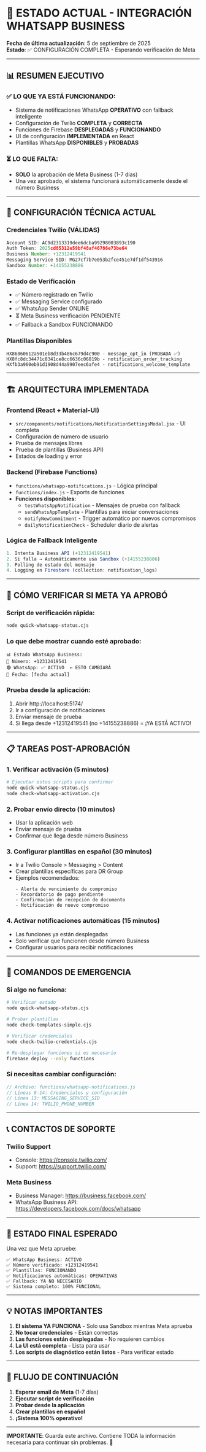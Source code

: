 # 🚀 ESTADO ACTUAL - INTEGRACIÓN WHATSAPP BUSINESS

**Fecha de última actualización**: 5 de septiembre de 2025  
**Estado**: ✅ CONFIGURACIÓN COMPLETA - Esperando verificación de Meta

---

## 📊 RESUMEN EJECUTIVO

### ✅ **LO QUE YA ESTÁ FUNCIONANDO:**
- Sistema de notificaciones WhatsApp **OPERATIVO** con fallback inteligente
- Configuración de Twilio **COMPLETA** y **CORRECTA**
- Funciones de Firebase **DESPLEGADAS** y **FUNCIONANDO**
- UI de configuración **IMPLEMENTADA** en React
- Plantillas WhatsApp **DISPONIBLES** y **PROBADAS**

### ⏳ **LO QUE FALTA:**
- **SOLO** la aprobación de Meta Business (1-7 días)
- Una vez aprobado, el sistema funcionará automáticamente desde el número Business

---

## 🔧 CONFIGURACIÓN TÉCNICA ACTUAL

### **Credenciales Twilio (VÁLIDAS)**
```javascript
Account SID: AC9d2313319dee6dcba99298003893c190
Auth Token: 2025cd85312e59bf48af46786e73be64
Business Number: +12312419541
Messaging Service SID: MG27cf7b7e053b2fce451e7df1df543916
Sandbox Number: +14155238886
```

### **Estado de Verificación**
- ✅ Número registrado en Twilio
- ✅ Messaging Service configurado
- ✅ WhatsApp Sender ONLINE
- ⏳ Meta Business verificación PENDIENTE
- ✅ Fallback a Sandbox FUNCIONANDO

### **Plantillas Disponibles**
```
HX86860612a501eb8d33b486c679d4c900 - message_opt_in (PROBADA ✅)
HX8fc8dc34471c8341ce8cc6636c06819b - notification_order_tracking
HXfb3a960eb91d1908d44a9907eec6afe4 - notifications_welcome_template
```

---

## 🏗️ ARQUITECTURA IMPLEMENTADA

### **Frontend (React + Material-UI)**
- `src/components/notifications/NotificationSettingsModal.jsx` - UI completa
- Configuración de número de usuario
- Prueba de mensajes libres
- Prueba de plantillas (Business API)
- Estados de loading y error

### **Backend (Firebase Functions)**
- `functions/whatsapp-notifications.js` - Lógica principal
- `functions/index.js` - Exports de funciones
- **Funciones disponibles:**
  - `testWhatsAppNotification` - Mensajes de prueba con fallback
  - `sendWhatsAppTemplate` - Plantillas para iniciar conversaciones
  - `notifyNewCommitment` - Trigger automático por nuevos compromisos
  - `dailyNotificationCheck` - Scheduler diario de alertas

### **Lógica de Fallback Inteligente**
```javascript
1. Intenta Business API (+12312419541)
2. Si falla → Automáticamente usa Sandbox (+14155238886)
3. Polling de estado del mensaje
4. Logging en Firestore (collection: notification_logs)
```

---

## 🎯 CÓMO VERIFICAR SI META YA APROBÓ

### **Script de verificación rápida:**
```bash
node quick-whatsapp-status.cjs
```

### **Lo que debe mostrar cuando esté aprobado:**
```
📊 Estado WhatsApp Business:
📱 Número: +12312419541
🟢 WhatsApp: ✅ ACTIVO  ← ESTO CAMBIARÁ
📅 Fecha: [fecha actual]
```

### **Prueba desde la aplicación:**
1. Abrir http://localhost:5174/
2. Ir a configuración de notificaciones
3. Enviar mensaje de prueba
4. Si llega desde +12312419541 (no +14155238886) = ¡YA ESTÁ ACTIVO!

---

## 📋 TAREAS POST-APROBACIÓN

### **1. Verificar activación (5 minutos)**
```bash
# Ejecutar estos scripts para confirmar
node quick-whatsapp-status.cjs
node check-whatsapp-activation.cjs
```

### **2. Probar envío directo (10 minutos)**
- Usar la aplicación web
- Enviar mensaje de prueba
- Confirmar que llega desde número Business

### **3. Configurar plantillas en español (30 minutos)**
- Ir a Twilio Console > Messaging > Content
- Crear plantillas específicas para DR Group
- Ejemplos recomendados:
  ```
  - Alerta de vencimiento de compromiso
  - Recordatorio de pago pendiente  
  - Confirmación de recepción de documento
  - Notificación de nuevo compromiso
  ```

### **4. Activar notificaciones automáticas (15 minutos)**
- Las funciones ya están desplegadas
- Solo verificar que funcionen desde número Business
- Configurar usuarios para recibir notificaciones

---

## 🚨 COMANDOS DE EMERGENCIA

### **Si algo no funciona:**
```bash
# Verificar estado
node quick-whatsapp-status.cjs

# Probar plantillas
node check-templates-simple.cjs

# Verificar credenciales
node check-twilio-credentials.cjs

# Re-desplegar funciones si es necesario
firebase deploy --only functions
```

### **Si necesitas cambiar configuración:**
```javascript
// Archivo: functions/whatsapp-notifications.js
// Líneas 8-14: Credenciales y configuración
// Línea 13: MESSAGING_SERVICE_SID
// Línea 14: TWILIO_PHONE_NUMBER
```

---

## 📞 CONTACTOS DE SOPORTE

### **Twilio Support**
- Console: https://console.twilio.com/
- Support: https://support.twilio.com/

### **Meta Business**
- Business Manager: https://business.facebook.com/
- WhatsApp Business API: https://developers.facebook.com/docs/whatsapp

---

## 🎉 ESTADO FINAL ESPERADO

Una vez que Meta apruebe:
```
✅ WhatsApp Business: ACTIVO
✅ Número verificado: +12312419541
✅ Plantillas: FUNCIONANDO  
✅ Notificaciones automáticas: OPERATIVAS
✅ Fallback: YA NO NECESARIO
✅ Sistema completo: 100% FUNCIONAL
```

---

## 💡 NOTAS IMPORTANTES

1. **El sistema YA FUNCIONA** - Solo usa Sandbox mientras Meta aprueba
2. **No tocar credenciales** - Están correctas
3. **Las funciones están desplegadas** - No requieren cambios
4. **La UI está completa** - Lista para usar
5. **Los scripts de diagnóstico están listos** - Para verificar estado

---

## 🔄 FLUJO DE CONTINUACIÓN

1. **Esperar email de Meta** (1-7 días)
2. **Ejecutar script de verificación**
3. **Probar desde la aplicación**
4. **Crear plantillas en español**
5. **¡Sistema 100% operativo!**

---

**IMPORTANTE**: Guarda este archivo. Contiene TODA la información necesaria para continuar sin problemas. 🚀

